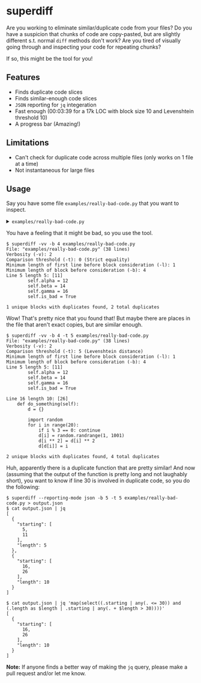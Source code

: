 # superdiff

Are you working to eliminate similar/duplicate code from your files? Do you have a suspicion that chunks
of code are copy-pasted, but are slightly different s.t. normal `diff` methods don't work? Are you tired
of visually going through and inspecting your code for repeating chunks?

If so, this might be the tool for you!

## Features

- Finds duplicate code slices
- Finds similar-enough code slices
- `JSON` reporting for `jq` integeration
- Fast enough (00:03:39 for a 17k LOC with block size 10 and Levenshtein threshold 10)
- A progress bar (Amazing!)

## Limitations

- Can't check for duplicate code across multiple files (only works on 1 file at a time)
- Not instantaneous for large files

## Usage

Say you have some file `examples/really-bad-code.py` that you want to inspect.

<details>
    <summary><code>examples/really-bad-code.py</code></summary>

    ```python
    #!/usr/bin/env python

    class SomeClass:
        def __init__(self):
            self.alpha = 12
            self.beta = 14
            self.gamma = 16
            self.is_bad = True

        def reset(self):
            self.alpha = 12
            self.beta = 14
            self.gamma = 16
            self.is_bad = True

        def do_something(self):
            d = {}

            import random
            for i in range(20):
                if i % 3 == 0: continue
                d[i] = random.randrange(1, 1001)
                d[i ** 2] = d[i] ** 2
                d[d[i]] = i

        def do_something_else(self):
            d = {}

            import random
            for i in range(21):
                if i % 3 == 1: continue
                d[i] = random.randrange(1, 1001)
                d[i ** 2] = d[i]
                d[d[i]] = i

    inst = SomeClass()
    inst.reset()
    ```
</details>

You have a feeling that it might be bad, so you use the tool.

```console
$ superdiff -vv -b 4 examples/really-bad-code.py
File: "examples/really-bad-code.py" (38 lines)
Verbosity (-v): 2
Comparison threshold (-t): 0 (Strict equality)
Minimum length of first line before block consideration (-l): 1
Minimum length of block before consideration (-b): 4
Line 5 length 5: [11]
        self.alpha = 12
        self.beta = 14
        self.gamma = 16
        self.is_bad = True

1 unique blocks with duplicates found, 2 total duplicates
```

Wow! That's pretty nice that you found that! But maybe there are places in the file that aren't exact
copies, but are similar enough.

```console
$ superdiff -vv -b 4 -t 5 examples/really-bad-code.py
File: "examples/really-bad-code.py" (38 lines)
Verbosity (-v): 2
Comparison threshold (-t): 5 (Levenshtein distance)
Minimum length of first line before block consideration (-l): 1
Minimum length of block before consideration (-b): 4
Line 5 length 5: [11]
        self.alpha = 12
        self.beta = 14
        self.gamma = 16
        self.is_bad = True

Line 16 length 10: [26]
    def do_something(self):
        d = {}

        import random
        for i in range(20):
            if i % 3 == 0: continue
            d[i] = random.randrange(1, 1001)
            d[i ** 2] = d[i] ** 2
            d[d[i]] = i

2 unique blocks with duplicates found, 4 total duplicates
```

Huh, apparently there is a duplicate function that are pretty similar! And now (assuming that the output
of the function is pretty long and not laughably short), you want to know if line 30 is involved in
duplicate code, so you do the following:

```console
$ superdiff --reporting-mode json -b 5 -t 5 examples/really-bad-code.py > output.json
$ cat output.json | jq
[
  {
    "starting": [
      5,
      11
    ],
    "length": 5
  },
  {
    "starting": [
      16,
      26
    ],
    "length": 10
  }
]

$ cat output.json | jq 'map(select((.starting | any(. <= 30)) and (.length as $length | .starting | any(. + $length > 30))))'
[
  {
    "starting": [
      16,
      26
    ],
    "length": 10
  }
]
```

**Note:** If anyone finds a better way of making the `jq` query, please make a pull request and/or let me
know.
